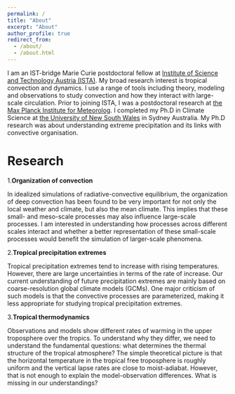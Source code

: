 ```yaml
---
permalink: /
title: "About"
excerpt: "About"
author_profile: true
redirect_from: 
  - /about/
  - /about.html
---
```


I am an IST-bridge Marie Curie postdoctoral fellow at [Institute of Science and Technology Austria (ISTA)](https://ist.ac.at/en/home/). My broad research interest is tropical convection and dynamics. I use a range of tools including theory, modeling and observations to study convection and how they interact with large-scale circulation. Prior to joining ISTA, I was a postdoctoral research at [the Max Planck Institute for Meteorolog](https://mpimet.mpg.de/en/homepage). I completed my Ph.D in Climate Science at  [the University of New South Wales](https://www.unsw.edu.au) in Sydney Australia. My Ph.D research was about understanding extreme precipitation and its links with convective organisation.

Research
======
1.**Organization of convection**

In idealized simulations of radiative-convective equilibrium, the organization of deep convection has been found to be very important for not only the local weather and climate, but also the mean climate. This implies that these small- and meso-scale processes may also influence large-scale processes. I am interested in understanding how processes across different scales interact and whether a better representation of these small-scale processes would benefit the simulation of larger-scale phenomena.


2.**Tropical precipitation extremes**

Tropical precipitation extremes tend to increase with rising temperatures. However, there are large uncertainties in terms of the rate of increase. Our current understanding of future precipitation extremes are mainly based on coarse-resolution global climate models (GCMs). One major criticism of such models is that the convective processes are parameterized, making it less appropriate for studying tropical precipitation extremes. 

3.**Tropical thermodynamics**

Observations and models show different rates of warming in the upper troposphere over the tropics. To understand why they differ, we need to understand the fundamental questions: what determines the thermal structure of the tropical atmosphere? The simple theoretical picture is that the horizontal temperature in the tropical free troposphere is roughly uniform and the vertical lapse rates are close to moist-adiabat. However, that is not enough to explain the model-observation differences. What is missing in our understandings?




